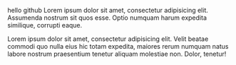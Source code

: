 hello github
Lorem ipsum dolor sit amet, consectetur adipisicing elit. Assumenda nostrum sit quos esse. Optio numquam harum expedita similique, corrupti eaque.

Lorem ipsum dolor sit amet, consectetur adipisicing elit. Velit beatae commodi quo nulla eius hic totam expedita, maiores rerum numquam natus labore nostrum praesentium tenetur aliquam molestiae non. Dolor, tenetur!